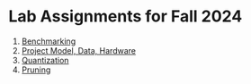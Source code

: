 # Lab Assignments for Fall 2024

1. [Benchmarking](https://github.com/cmu-odml/cmu-odml.github.io/blob/master/labs/01_pytorch_ffnns.md)
2. [Project Model, Data, Hardware](https://github.com/cmu-odml/cmu-odml.github.io/blob/master/labs/02_model_data.md)
3. [Quantization](https://github.com/cmu-odml/cmu-odml.github.io/blob/master/labs/03_quantization.ipynb)
4. [Pruning](https://github.com/cmu-odml/cmu-odml.github.io/blob/master/labs/04_pruning.md)
